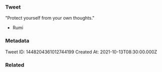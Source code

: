 ### Tweet
"Protect yourself from your own thoughts."

- Rumi

### Metadata
Tweet ID: 1448204361012744199
Created At: 2021-10-13T08:30:00.000Z

### Related


